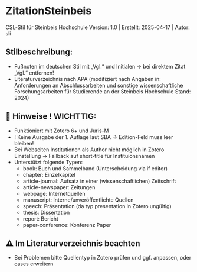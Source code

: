# ZitationSteinbeis
CSL-Stil für Steinbeis Hochschule
  Version: 1.0 | Erstellt: 2025-04-17 | Autor: sli

##  Stilbeschreibung:
  - Fußnoten im deutschen Stil mit „Vgl.“ und Initialen
    →  bei direktem Zitat „Vgl.“ entfernen!
  - Literaturverzeichnis nach APA (modifiziert nach Angaben in: Anforderungen an Abschlussarbeiten und sonstige wissenschaftliche Forschungsarbeiten für Studierende an der Steinbeis Hochschule Stand: 2024)


##  🔧 Hinweise ! WICHTTIG:
  - Funktioniert mit Zotero 6+ und Juris-M
  - ! Keine Ausgabe der 1. Auflage laut SBA
      → Edition-Feld muss leer bleiben!
  - Bei Webseiten Institutionen als Author nicht möglich in Zotero Einstellung
    → Fallback auf short-title für Instituionsnamen
  - Unterstützt folgende Typen:
    - book: Buch und Sammelband (Unterscheidung via if editor)
    - chapter: Einzelkapitel
    - article-journal:  Aufsatz in einer (wissenschaftlichen) Zeitschrift
    - article-newspaper: Zeitungen
    - webpage: Internetquellen
    - manuscript: Interne/unveröffentlichte Quellen
    - speech: Präsentation (da typ presentation in Zotero ungültig)
    - thesis: Dissertation
    - report: Bericht
    - paper-conference: Konferenz Paper

##  ⚠️ Im Literaturverzeichnis beachten
  - Bei Problemen bitte Quellentyp in Zotero prüfen und ggf. anpassen, oder cases erweitern
